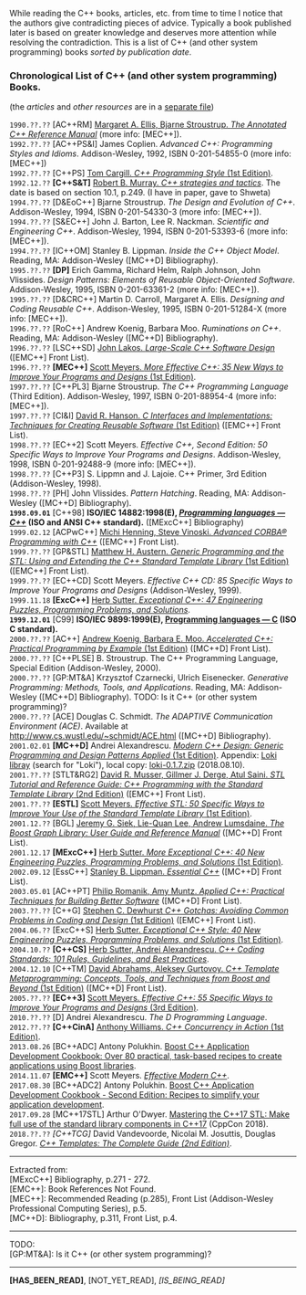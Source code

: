 While reading the C++ books, articles, etc. from time to time I notice that the authors give contradicting pieces of advice. Typically a book published later is based on greater knowledge and deserves more attention while resolving the contradiction.
This is a list of C++ (and other system programming) books _sorted by publication date_.  

### Chronological List of C++ (and other system programming) Books.
(the _articles_ and _other resources_ are in a [separate file](https://github.com/kuzminrobin/code_review_notes/blob/master/article_list.md))  

`1990.??.??` [AC++RM] [Margaret A. Ellis, Bjarne Stroustrup. _The Annotated C++ Reference Manual_](https://www.amazon.com/Annotated-C-Reference-Manual/dp/0201514591) (more info: [MEC++]).  
`1992.??.??` [AC++PS&I] James Coplien. _Advanced C++: Programming Styles and Idioms_. Addison-Wesley, 1992, ISBN 0-201-54855-0 (more info: [MEC++])  
`1992.??.??` [C++PS] [Tom Cargill. _C++ Programming Style_ (1st Edition)](https://www.amazon.com/C-Programming-Style-Tom-Cargill/dp/0201563657).  
`1992.12.??` __[C++S&T]__ [Robert B. Murray. _C++ strategies and tactics_](https://www.amazon.com/Strategies-Tactics-Robert-B-Murray/dp/0201563827). The date is based on section 10.1, p.249. (I have in paper, gave to Shweta)  
`1994.??.??` [D&EoC++] Bjarne Stroustrup. _The Design and Evolution of C++_. Addison-Wesley, 1994, ISBN 0-201-54330-3 (more info: [MEC++]).  
`1994.??.??` [S&EC++] John J. Barton, Lee R. Nackman. _Scientific and Engineering C++_. Addison-Wesley, 1994, ISBN 0-201-53393-6 (more info: [MEC++]).  
`1994.??.??` [IC++OM] Stanley B. Lippman. _Inside the C++ Object Model_. Reading, MA: Addison-Wesley ([MC++D] Bibliography).  
`1995.??.??` __[DP]__ Erich Gamma, Richard Helm, Ralph Johnson, John Vlissides. _Design Patterns: Elements of Reusable Object-Oriented Software_. Addison-Wesley, 1995, ISBN 0-201-63361-2 (more info: [MEC++]).  
`1995.??.??` [D&CRC++] Martin D. Carroll, Margaret A. Ellis. _Designing and Coding Reusable C++_. Addison-Wesley, 1995, ISBN 0-201-51284-X (more info: [MEC++]).  
`1996.??.??` [RoC++] Andrew Koenig, Barbara Moo. _Ruminations on C++_. Reading, MA: Addison-Wesley ([MC++D] Bibliography).  
`1996.??.??` [LSC++SD] [John Lakos. _Large-Scale C++ Software Design_](https://www.amazon.com/Large-Scale-Software-Design-John-Lakos/dp/0201633620) ([EMC++] Front List).  
`1996.??.??` __[MEC++]__ [Scott Meyers. _More Effective C++: 35 New Ways to Improve Your Programs and Designs_ (1st Edition)](https://www.amazon.com/gp/product/020163371X?ie=UTF8tag=aristeia.com-20linkCode=as2camp=1789creative=9325creativeASIN=020163371X).  
`1997.??.??` [C++PL3] Bjarne Stroustrup. _The C++ Programming Language_ (Third Edition). Addison-Wesley, 1997, ISBN 0-201-88954-4 (more info: [MEC++]).  
`1997.??.??` [CI&I] [David R. Hanson. _C Interfaces and Implementations: Techniques for Creating Reusable Software_ (1st Edition)](https://www.amazon.com/Interfaces-Implementations-Techniques-Creating-Reusable/dp/0201498413) ([EMC++] Front List).  
`1998.??.??` [EC++2] Scott Meyers. _Effective C++, Second Edition: 50 Specific Ways to Improve Your Programs and Designs_.
Addison-Wesley, 1998, ISBN 0-201-92488-9 (more info: [MEC++]).  
`1998.??.??` [C++P3] S. Lippmn and J. Lajoie. C++ Primer, 3rd Edition (Addison-Wesley, 1998).  
`1998.??.??` [PH] John Vlissides. _Pattern Hatching_. Reading, MA: Addison-Wesley ([MC++D] Bibliography).  
__`1998.09.01`__ [C++98] __ISO/IEC 14882:1998(E), [_Programming languages — C++_](https://stackoverflow.com/questions/81656/where-do-i-find-the-current-c-or-c-standard-documents) (ISO and ANSI C++ standard).__ ([MExcC++] Bibliography)  
`1999.02.12` [ACPwC++] [Michi Henning, Steve Vinoski. _Advanced CORBA® Programming with C++_](https://www.amazon.com/Advanced-CORBA%C2%AE-Programming-Michi-Henning/dp/0201379279) ([EMC++] Front List).  
`1999.??.??` [GP&STL] [Matthew H. Austern. _Generic Programming and the STL: Using and Extending the C++ Standard Template Library_ (1st Edition)](https://www.amazon.com/Generic-Programming-STL-Extending-Standard/dp/0201309564) ([EMC++] Front List).  
`1999.??.??` [EC++CD] Scott Meyers. _Effective C++ CD: 85 Specific Ways to Improve Your Programs and Designs_ (Addison-Wesley, 1999).  
`1999.11.18` __[ExcC++]__ [Herb Sutter. _Exceptional C++: 47 Engineering Puzzles, Programming Problems, and Solutions_](https://www.amazon.com/Exceptional-Engineering-Programming-Problems-Solutions/dp/0201615622).  
__`1999.12.01`__ [C99] __ISO/IEC 9899:1999(E), [Programming languages — C](https://stackoverflow.com/questions/81656/where-do-i-find-the-current-c-or-c-standard-documents) (ISO C standard).__  
`2000.??.??` [AC++] [Andrew Koenig, Barbara E. Moo. _Accelerated C++: Practical Programming by Example_ (1st Edition)](https://www.amazon.com/Accelerated-C-Practical-Programming-Example/dp/020170353X) ([MC++D] Front List).  
`2000.??.??` [C++PLSE] B. Stroustrup. The C++ Programming Language, Special Edition (Addison-Wesley, 2000).  
`2000.??.??` [GP:MT&A] Krzysztof Czarnecki, Ulrich Eisenecker. _Generative Programming: Methods, Tools, and Applications_. Reading, MA: Addison-Wesley ([MC++D] Bibliography). TODO: Is it C++ (or other system programming)?  
`2000.??.??` [ACE] Douglas C. Schmidt. _The ADAPTIVE Communication Environment (ACE)_. Available at http://www.cs.wustl.edu/~schmidt/ACE.html ([MC++D] Bibliography).  
`2001.02.01` <a name="[MC++D]"></a>__[MC++D]__ Andrei Alexandrescu. [_Modern C++ Design: Generic Programming and Design Patterns Applied_ (1st Edition)](https://www.amazon.com/Modern-Design-Generic-Programming-Patterns/dp/0201704315). Appendix: [Loki libray](http://erdani.com/index.php/articles/) (search for "Loki"), local copy: [loki-0.1.7.zip](https://github.com/kuzminrobin/code_review_notes/raw/master/local_copies/loki-0.1.7.zip) (2018.08.10).  
`2001.??.??` [STLT&RG2] [David R. Musser, Gillmer J. Derge, Atul Saini. _STL Tutorial and Reference Guide: C++ Programming with the Standard Template Library_ (2nd Edition)](https://www.amazon.com/STL-Tutorial-Reference-Guide-Addison-Wesley/dp/0321702123) ([EMC++] Front List).  
`2001.??.??` __[ESTL]__ [Scott Meyers. _Effective STL: 50 Specific Ways to Improve Your Use of the Standard Template Library_ (1st Edition)](https://www.amazon.com/gp/product/0201749629?ie=UTF8tag=aristeia.com-20linkCode=as2camp=1789creative=9325creativeASIN=0201749629).  
`2001.12.??` [BGL] [Jeremy G. Siek, Lie-Quan Lee, Andrew Lumsdaine. _The Boost Graph Library: User Guide and Reference Manual_](https://www.amazon.com/Boost-Graph-Library-Reference-Manual/dp/0201729148) ([MC++D] Front List).  
`2001.12.17` __[MExcC++]__ [Herb Sutter. _More Exceptional C++: 40 New Engineering Puzzles, Programming Problems, and Solutions_ (1st Edition)](https://www.amazon.com/More-Exceptional-Engineering-Programming-Solutions/dp/020170434X).  
`2002.09.12` [EssC++] [Stanley B. Lippman. _Essential C++_](https://www.amazon.com/Essential-C-Stanley-B-Lippman/dp/0201485184) ([MC++D] Front List).  
`2003.05.01` [AC++PT] [Philip Romanik, Amy Muntz. _Applied C++: Practical Techniques for Building Better Software_](https://www.amazon.com/Applied-Practical-Techniques-Building-Software/dp/0321108949) ([MC++D] Front List).  
`2003.??.??` [C++G] [Stephen C. Dewhurst _C++ Gotchas: Avoiding Common Problems in Coding and Design_ (1st Edition)](https://www.amazon.com/Gotchas-Avoiding-Common-Problems-Coding/dp/0321125185) ([EMC++] Front List).  
`2004.06.??` [ExcC++S] [Herb Sutter. _Exceptional C++ Style: 40 New Engineering Puzzles, Programming Problems, and Solutions_ (1st Edition)](https://www.amazon.com/Exceptional-Style-Engineering-Programming-Solutions/dp/0201760428).  
`2004.10.??` __[C++CS]__ [Herb Sutter, Andrei Alexandrescu. _C++ Coding Standards: 101 Rules, Guidelines, and Best Practices_](https://www.amazon.com/Coding-Standards-Rules-Guidelines-Practices/dp/0321113586).  
`2004.12.10` [C++TM] [David Abrahams, Aleksey Gurtovoy. _C++ Template Metaprogramming: Concepts, Tools, and Techniques from Boost and Beyond_ (1st Edition)](https://www.amazon.com/Template-Metaprogramming-Concepts-Techniques-Beyond/dp/0321227255) ([MC++D] Front List).  
`2005.??.??` __[EC++3]__ [Scott Meyers. _Effective C++: 55 Specific Ways to Improve Your Programs and Designs_ (3rd Edition)](https://www.amazon.com/gp/product/0321334876?ie=UTF8&tag=aristeia.com-20&linkCode=as2&camp=1789&creative=9325&creativeASIN=0321334876).  
`2010.??.??` [D] Andrei Alexandrescu. _The D Programming Language_.  
`2012.??.??` __[C++CinA]__ [Anthony Williams. _C++ Concurrency in Action_ (1st Edition)](https://www.manning.com/books/c-plus-plus-concurrency-in-action).  
`2013.08.26` [BC++ADC] Antony Polukhin. [Boost C++ Application Development Cookbook: Over 80 practical, task-based recipes to create applications using Boost libraries](https://www.amazon.com/Boost-C-Application-Development-Cookbook/dp/1849514887/ref=sr_1_4?ie=UTF8&qid=1533973003&sr=8-4&keywords=Boost+C%2B%2B+Application+Development+Cookbook).  
`2014.11.07` __[EMC++]__ Scott Meyers. [_Effective Modern C++_](http://shop.oreilly.com/product/0636920033707.do?cmp=af-code-books-video-product_cj_0636920033707_7708709).  
`2017.08.30` [BC++ADC2] Antony Polukhin. [Boost C++ Application Development Cookbook - Second Edition: Recipes to simplify your application development](https://www.amazon.com/Boost-Application-Development-Cookbook-application/dp/1787282244/ref=sr_1_2?ie=UTF8&qid=1533973003&sr=8-2&keywords=Boost+C%2B%2B+Application+Development+Cookbook).  
`2017.09.28` [MC++17STL] Arthur O'Dwyer. [Mastering the C++17 STL: Make full use of the standard library components in C++17](https://www.amazon.com/Mastering-17-STL-standard-components/dp/178712682X/ref=sr_1_1_sspa?ie=UTF8&qid=1533959022&sr=8-1-spons&keywords=mastering+the+c%2B%2B17+stl&psc=1) (CppCon 2018).  
`2018.??.??` _[C++TCG]_ David Vandevoorde, Nicolai M. Josuttis, Douglas Gregor. [_C++ Templates: The Complete Guide (2nd Edition)_](http://www.tmplbook.com/index.html).  
 
---
Extracted from:  
[MExcC++] Bibliography, p.271 - 272.  
[EMC++]: Book References Not Found.  
[MEC++]: Recommended Reading (p.285), Front List (Addison-Wesley Professional Computing Series), p.5.  
[MC++D]: Bibliography, p.311, Front List, p.4.

---
TODO:  
[GP:MT&A]: Is it C++ (or other system programming)?  

---
__[HAS_BEEN_READ]__, [NOT_YET_READ], _[IS_BEING_READ]_  
